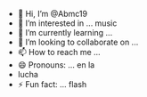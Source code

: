 - 👋 Hi, I’m @Abmc19
- 👀 I’m interested in ... music
- 🌱 I’m currently learning ...
- 💞️ I’m looking to collaborate on ...
- 📫 How to reach me ...
- 😄 Pronouns: ... en la
-  lucha
- ⚡ Fun fact: ... flash 

<!---
Abmc19/Abmc19 is a ✨ special ✨ repository because its `README.md` (this file) appears on your GitHub profile.
You can click the Preview link to take a look at your changes.
--->
